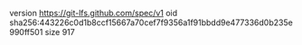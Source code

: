 version https://git-lfs.github.com/spec/v1
oid sha256:443226c0d1b8ccf15667a70cef7f9356a1f91bbdd9e477336d0b235e990ff501
size 917
